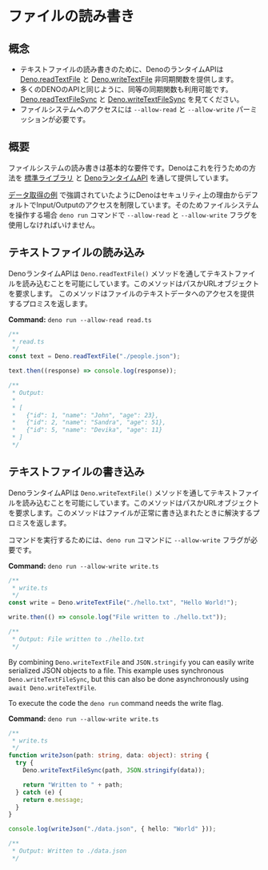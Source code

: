 <!-- # Read and write files -->
# ファイルの読み書き

<!-- ## Concepts -->
## 概念

<!--
- Deno's runtime API provides the
  [Deno.readTextFile](https://doc.deno.land/builtin/stable#Deno.readTextFile)
  and
  [Deno.writeTextFile](https://doc.deno.land/builtin/stable#Deno.writeTextFile)
  asynchronous functions for reading and writing entire text files.
- Like many of Deno's APIs, synchronous alternatives are also available. See
  [Deno.readTextFileSync](https://doc.deno.land/builtin/stable#Deno.readTextFileSync)
  and
  [Deno.writeTextFileSync](https://doc.deno.land/builtin/stable#Deno.writeTextFileSync).
- Use `--allow-read` and `--allow-write` permissions to gain access to the file
  system.
-->
- テキストファイルの読み書きのために、DenoのランタイムAPIは [Deno.readTextFile](https://doc.deno.land/builtin/stable#Deno.readTextFile) と [Deno.writeTextFile](https://doc.deno.land/builtin/stable#Deno.writeTextFile) 非同期関数を提供します。
- 多くのDENOのAPIと同じように、同等の同期関数も利用可能です。[Deno.readTextFileSync](https://doc.deno.land/builtin/stable#Deno.readTextFileSync) と [Deno.writeTextFileSync](https://doc.deno.land/builtin/stable#Deno.writeTextFileSync) を見てください。
- ファイルシステムへのアクセスには `--allow-read` と `--allow-write` パーミッションが必要です。

<!-- ## Overview -->
## 概要

<!--
Interacting with the filesystem to read and write files is a common requirement.
Deno provides a number of ways to do this via the
[standard library](https://deno.land/std) and the
[Deno runtime API](https://doc.deno.land/builtin/stable).
-->
ファイルシステムの読み書きは基本的な要件です。Denoはこれを行うための方法を [標準ライブラリ](https://deno.land/std) と [DenoランタイムAPI](https://doc.deno.land/builtin/stable) を通して提供しています。

<!--
As highlighted in the [Fetch Data example](./fetch_data) Deno restricts access
to Input / Output by default for security reasons. Therefore when interacting
with the filesystem the `--allow-read` and `--allow-write` flags must be used
with the `deno run` command.
-->
[データ取得の例](./fetch_data) で強調されていたようにDenoはセキュリティ上の理由からデフォルトでInput/Outputのアクセスを制限しています。そのためファイルシステムを操作する場合 `deno run` コマンドで `--allow-read` と `--allow-write` フラグを使用しなければいけません。

<!-- ## Reading a text file -->
## テキストファイルの読み込み

<!--
The Deno runtime API makes it possible to read text files via the
`Deno.readTextFile()` method, it just requires a path string or URL object. The
method returns a promise which provides access to the file's text data.
-->
DenoランタイムAPIは `Deno.readTextFile()` メソッドを通してテキストファイルを読み込むことを可能にしています。このメソッドはパスかURLオブジェクトを要求します。
このメソッドはファイルのテキストデータへのアクセスを提供するプロミスを返します。

**Command:** `deno run --allow-read read.ts`

```typescript
/**
 * read.ts
 */
const text = Deno.readTextFile("./people.json");

text.then((response) => console.log(response));

/**
 * Output:
 *
 * [
 *   {"id": 1, "name": "John", "age": 23},
 *   {"id": 2, "name": "Sandra", "age": 51},
 *   {"id": 5, "name": "Devika", "age": 11}
 * ]
 */
```

<!-- ## Writing a text file -->
## テキストファイルの書き込み

<!--
The Deno runtime API allows developers to write text to files via the
`Deno.writeTextFile()` method. It just requires a file path and text string. The
method returns a promise which resolves when the file was successfully written.
-->
DenoランタイムAPIは `Deno.writeTextFile()` メソッドを通してテキストファイルを読み込むことを可能にしています。このメソッドはパスかURLオブジェクトを要求します。このメソッドはファイルが正常に書き込まれたときに解決するプロミスを返します。

<!--
To run the command the `--allow-write` flag must be supplied to the `deno run`
command.
-->
コマンドを実行するためには、`deno run` コマンドに `--allow-write` フラグが必要です。

**Command:** `deno run --allow-write write.ts`

```typescript
/**
 * write.ts
 */
const write = Deno.writeTextFile("./hello.txt", "Hello World!");

write.then(() => console.log("File written to ./hello.txt"));

/**
 * Output: File written to ./hello.txt
 */
```

By combining `Deno.writeTextFile` and `JSON.stringify` you can easily write
serialized JSON objects to a file. This example uses synchronous
`Deno.writeTextFileSync`, but this can also be done asynchronously using
`await Deno.writeTextFile`.

To execute the code the `deno run` command needs the write flag.

**Command:** `deno run --allow-write write.ts`

```typescript
/**
 * write.ts
 */
function writeJson(path: string, data: object): string {
  try {
    Deno.writeTextFileSync(path, JSON.stringify(data));

    return "Written to " + path;
  } catch (e) {
    return e.message;
  }
}

console.log(writeJson("./data.json", { hello: "World" }));

/**
 * Output: Written to ./data.json
 */
```